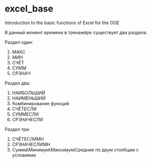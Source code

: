 # excel_base
Introduction to the basic functions of Excel for the OGE

В данный момент времени в тренажёре существует два раздела.

Раздел один:
1. МАКС
2. МИН
3. СЧЁТ
4. СУММ
5. СРЗНАЧ

Раздел два:
1. НАИБОЛЬШИЙ
2. НАИМЕНЬШИЙ
3. Комбинирование функций
4. СЧЁТЕСЛИ
5. СУММЕСЛИ
6. СРЗНАЧЕСЛИ

Раздел три:
1. СЧЁТЕСЛИМН
2. СРЗНАЧЕСЛИМН
3. Сумма\Минимум\Максимум\Средние по двум столбцам с условиями